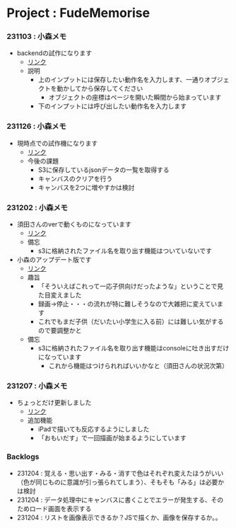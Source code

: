 # Project : FudeMemorise

### 231103 : 小森メモ
* backendの試作になります
    * [リンク](https://akira-c-k.github.io/cs_product.io/pj_test.html)
    * 説明
        * 上のインプットには保存したい動作名を入力します、一通りオブジェクトを動かしてから保存してください
            * オブジェクトの座標はページを開いた瞬間から始まっています
        * 下のインプットには呼び出したい動作名を入力します

### 231126 : 小森メモ
* 現時点での試作機になります
    * [リンク](https://akira-c-k.github.io/cs_product.io/drawing_v3.html)
    * 今後の課題
        * S3に保存しているjsonデータの一覧を取得する
        * キャンバスのクリアを行う
        * キャンバスを2つに増やすかは検討

### 231202 : 小森メモ
* 須田さんのverで動くものになっています
    * [リンク](https://akira-c-k.github.io/cs_product.io/drawing_231202.html)
    * 備忘
        * s3に格納されたファイル名を取り出す機能はついていないです
* 小森のアップデート版です
    * [リンク](https://akira-c-k.github.io/cs_product.io/fe.html)
    * 趣旨
        * 「そういえばこれって一応子供向けだったような」ということで見た目変えました
        * 録画->停止・・・の流れが特に難しそうなので大雑把に変えています
        * これでもまだ子供（だいたい小学生に入る前）には難しい気がするので要調整かと
    * 備忘
        * s3に格納されたファイル名を取り出す機能はconsoleに吐き出すだけになっています
            * これから機能はつけられればいいかなと（須田さんの状況次第）

### 231207 : 小森メモ
* ちょっとだけ更新しました
   * [リンク](https://akira-c-k.github.io/cs_product.io/fe_v2.html)
   * 追加機能
      * iPadで描いても反応するようにしました
      * 「おもいだす」で一回描画が始まるようにしています
         
### Backlogs
* 231204 : 覚える・思い出す・みる・消すで色はそれぞれ変えたほうがいい（色が同じものに意識が引っ張られてしまう）、そもそも「みる」は必要かは検討
* 231204 : データ処理中にキャンバスに書くことでエラーが発生する、そのためロード画面を表示する
* 231204 : リストを画像表示できるか？JSで描くか、画像を保存するか。。
